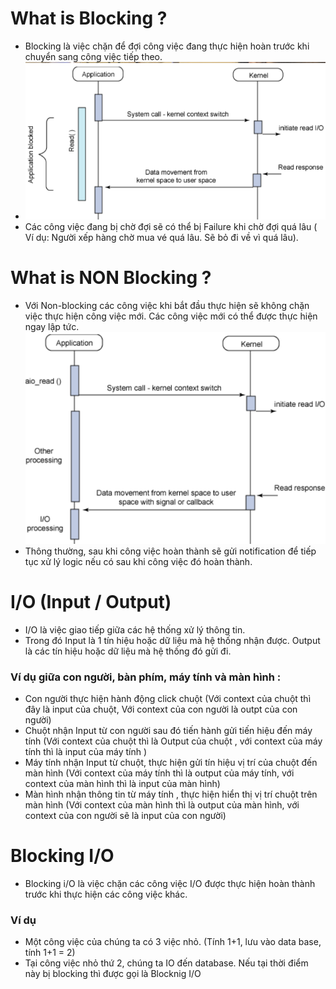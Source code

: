 # What is Blocking ?
- Blocking là việc chặn để đợi công việc đang thực hiện hoàn trước khi chuyển sang công việc tiếp theo.
- ![img.png](image/Blocking_NonBlocking_IO_synchronized_Asynchronized_img1.png)
- Các công việc đang bị chờ đợi sẽ có thể bị Failure khi chờ đợi quá lâu ( Ví dụ: Người xếp hàng chờ mua vé quá lâu. Sẽ bỏ đi về vì quá lâu).
# What is NON Blocking ?
- Với Non-blocking các công việc khi bắt đầu thực hiện sẽ không chặn việc thực hiện công việc mới. Các công việc mới có thể được thực hiện ngay lập tức.
  ![img_1.png](image/Blocking_NonBlocking_IO_synchronized_Asynchronized_img2.png)
- Thông thường, sau khi công việc hoàn thành sẽ gửi notification để tiếp tục xử lý logic nếu có sau khi công việc đó hoàn thành.
# I/O (Input / Output)
- I/O là việc giao tiếp giữa các hệ thống xử lý thông tin.
- Trong đó Input là 1 tín hiệu hoặc dữ liệu mà hệ thống nhận được. Output là các tín hiệu hoặc dữ liệu mà hệ thống đó gửi đi.
### Ví dụ giữa con người, bàn phím, máy tính và màn hình :
- Con người thực hiện hành động click chuột (Với context của chuột thì đây là input của chuột, Với context của con người là outpt của con người)
- Chuột nhận Input từ con người sau đó tiến hành gửi tiến hiệu đến máy tính (Với context của chuột thì là Output của chuột , với context của máy tính thì là input của máy tính )
- Máy tính nhận Input từ chuột, thực hiện gửi tín hiệu vị trí của chuột đến màn hình (Với context của máy tính thì là output của máy tính, với context của màn hình thì là input của màn hình)
- Màn hình nhận thông tin từ máy tính , thực hiện hiển thị vị trí chuột trên màn hình (Với context của màn hình thì là output của màn hình, với context của con người sẽ là input của con người)
# Blocking I/O
- Blocking i/O là việc chặn các công việc I/O được thực hiện hoàn thành trước khi thực hiện các công việc khác.
### Ví dụ
- Một công việc của chúng ta có 3 việc nhỏ. (Tính 1+1, lưu vào data base, tính 1+1 = 2)
- Tại công việc nhỏ thứ 2, chúng ta IO đến database. Nếu tại thời điểm này bị blocking thì được gọi là Blocknig I/O


